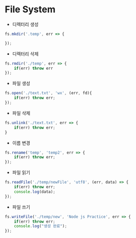 # File System
- 디렉터리 생성
```js
fs.mkdir('.temp', err => {

});
```
- 디렉터리 삭제
```js
fs.rmdir('./temp', err => {
    if(err) throw err
});
```
- 파일 생성
```js
fs.open('./text.txt', 'wx', (err, fd){
    if(err) throw err;
});
```
- 파일 삭제
```js
fs.unlink('./text.txt', err => {
    if(err) throw err;
}
```
- 이름 변경
```js
fs.rename('temp', 'temp2', err => {
    if(err) throw err;
});
```
- 파일 읽기
```js
fs.readFile('./temp/newFile', 'utf8', (err, data) => {
    if(err) throw err;
    console.log(data);
});
```
- 파일 쓰기
```js
fs.writeFile('./temp/new', 'Node js Practice', err => {
    if(err) throw err;
    console.log("생성 완료");
});
```